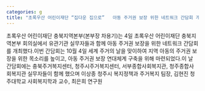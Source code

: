 ```yaml
---
categories: g
title: "초록우산 어린이재단 “집다운 집으로”   아동 주거권 보장 위한 네트워크 간담회 개최"
---
```

초록우산 어린이재단 충북지역본부(본부장 차용기)는 4일 초록우산 어린이재단 충북지역본부 회의실에서 유관기관 실무자들과 함께 아동 주거권 보장을 위한 네트워크 간담회를 개최했다.이번 간담회는 10월 4일 세계 주거의 날을 맞이하여 지역 아동의 주거권 보장을 위한 목소리를 높이고, 아동 주거권 보장 연대체계 구축을 위해 마련되었다.이 날 간담회에는 충북주거복지센터, 청주시주거복지센터, 서부종합사회복지관, 청주종합사회복지관 실무자들이 함께 했으며 이상종 청주시 복지정책과 주거복지 팀장, 김현진 청주대학교 사회복지학과 교수, 최은희 연구원